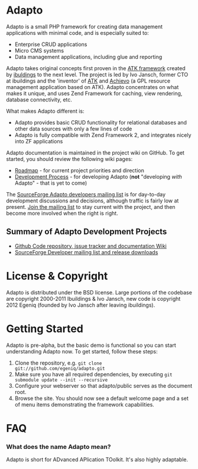 Adapto
======

Adapto is a small PHP framework for creating data management applications with minimal code, and is especially suited to:

* Enterprise CRUD applications
* Micro CMS systems
* Data management applications, including glue and reporting

Adapto takes original concepts first proven in the [ATK framework](http://www.atk-framework.com) created by [ibuldings](http://www.ibuildings.nl/) to the next level. The project is led by Ivo Jansch, former CTO at ibuildings and the 'inventor' of [ATK](http://www.atk-framework.com) and [Achievo](http://www.achievo.org) (a GPL resource management application based on ATK). Adapto concentrates on what makes it unique, and uses Zend Framework for caching, view rendering, database connectivity, etc.  

What makes Adapto different is:

* Adapto provides basic CRUD functionality for relational databases and other data sources with only a few lines of code
* Adapto is fully compatible with Zend Framework 2, and integrates nicely into ZF applications

Adapto documentation is maintained in the project wiki on GitHub.  To get started, you should review the following wiki pages:

* [Roadmap](https://github.com/egeniq/adapto/wiki/Roadmap) - for current project priorities and direction
* [Development Process](https://github.com/egeniq/adapto/wiki/Development-Process) - for developing Adapto (**not** "developing _with_ Adapto" - that is yet to come)

The [SourceForge Adapto developers mailing list](https://lists.sourceforge.net/lists/listinfo/adapto-developers) is for day-to-day development discussions and decisions, although traffic is fairly low at present. [Join the mailing list](https://lists.sourceforge.net/lists/listinfo/adapto-developers) to stay current with the project, and then become more involved when the right is right.

Summary of Adapto Development Projects
--------------------------------------
* [Github Code repository, issue tracker and documentation Wiki](https://github.com/egeniq/adapto/)
* [SourceForge Developer mailing list and release downloads](http://www.sourceforge.net/projects/adapto )

License & Copyright
===================
Adapto is distributed under the BSD license. Large portions of the codebase are copyright 2000-2011 Ibuildings & Ivo Jansch, new code is copyright 2012 Egeniq (founded by Ivo Jansch after leaving ibuildings).

Getting Started
===============
Adapto is pre-alpha, but the basic demo is functional so you can start understanding Adapto now. To get started, follow these steps:

1. Clone the repository, e.g. `git clone git://github.com/egeniq/adapto.git`
2. Make sure you have all required dependencies, by executing `git submodule update --init --recursive`
3. Configure your webserver so that adapto/public serves as the document root.
4. Browse the site. You should now see a default welcome page and a set of menu items demonstrating the framework capabilities.

FAQ
===

### What does the name Adapto mean?

Adapto is short for ADvanced APlication TOolkit. It's also highly adaptable. 

